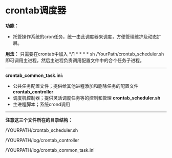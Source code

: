 # crontab调度器

__功能：__

* 托管操作系统的cron任务，统一由此调度器来调度，方便管理维护及动态扩展。

__用法：__
只需要在crontab中加入 */1 * * * * sh /YourPath/crontab_scheduler.sh 
即可调用主进程，然后主进程负责调用配置文件中的合个任务子进程。

***
__crontab_common_task.ini:__
* 公共任务配置文件；提供给其他进程添加和删除任务的配置文件
__crontab_controller__
* 调度机控制器；提供灵活调度任务等的控制和管理
__crontab_scheduler.sh__
* 主进程脚本；系统crond调用
***

__注意这三个文件所在的目录结构：__

/YOURPATH/crontab_scheduler.sh

/YOURPATH/log/crontab_controller

/YOURPATH/log/crontab_common_task.ini
